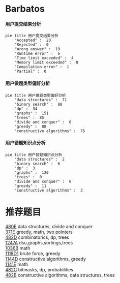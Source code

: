 # Barbatos

<!-- tabs:start -->



#### **用户提交结果分析**

```mermaid
pie title 用户提交结果分析
    "Accepted" :  20
    "Rejected" :  0
    "Wrong answer" :  19
    "Runtime error" :  6
    "Time limit exceeded" :  4
    "Memory limit exceeded" :  0
    "Compilation error" :  1
    "Partial" :  0
```

#### **用户做题类型偏好分析**

```mermaid
pie title 用户做题类型偏好分析
    "data structures" :  71
    "binary search" :  88
    "dp" :  34
    "graphs" :  151
    "trees" :  85
    "divide and conquer" :  0
    "greedy" :  88
    "constructive algorithms" :  75
```
#### **用户错题知识点分析**

```mermaid
pie title 用户错题知识点分析
    "data structures" :  2
    "binary search" :  6
    "dp" :  3
    "graphs" :  120
    "trees" :  0
    "divide and conquer" :  0
    "greedy" :  11
    "constructive algorithms" :  3
```



<!-- tabs:end -->
# 推荐题目
[480E](https://codeforces.com/contest/480/problem/E)		data structures,
                        divide and conquer		  
[371E](https://codeforces.com/contest/371/problem/E)		greedy,
                        math,
                        two pointers		  
[482D](https://codeforces.com/contest/482/problem/D)		combinatorics,
                        dp,
                        trees		  
[1247A](https://codeforces.com/contest/1247/problem/A)		dsu,graphs,sortings,trees		  
[1036B](https://codeforces.com/contest/1036/problem/B)		math		  
[1118D1](https://codeforces.com/contest/1118D/problem/1)		brute force,
                        greedy		  
[1144D](https://codeforces.com/contest/1144/problem/D)		constructive algorithms,
                        greedy		  
[1141E](https://codeforces.com/contest/1141/problem/E)		math		  
[482C](https://codeforces.com/contest/482/problem/C)		bitmasks,
                        dp,
                        probabilities		  
[482B](https://codeforces.com/contest/482/problem/B)		constructive algorithms,
                        data structures,
                        trees		  
